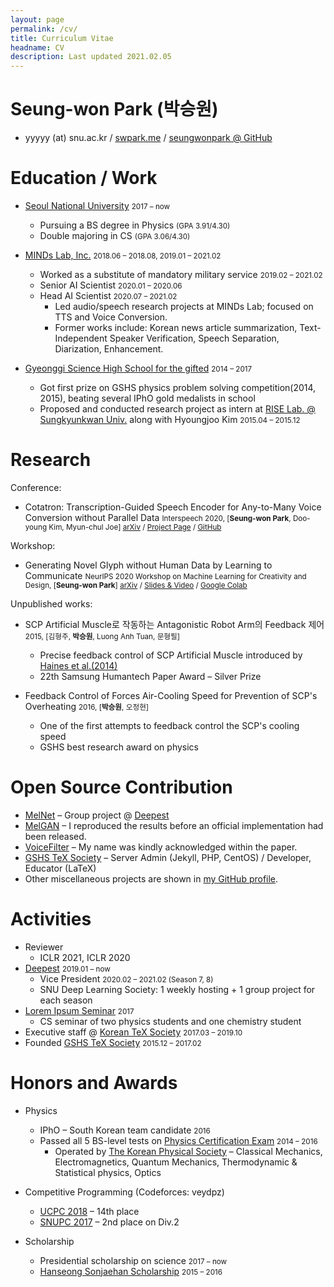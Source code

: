```yaml
---
layout: page
permalink: /cv/
title: Curriculum Vitae
headname: CV
description: Last updated 2021.02.05
---
```


# Seung-won Park (박승원)

* yyyyy (at) snu.ac.kr / [swpark.me](http://swpark.me) / [seungwonpark @ GitHub](https://github.com/seungwonpark)

# Education / Work

* [Seoul National University](http://en.snu.ac.kr) <small>2017 – now</small>
  * Pursuing a BS degree in Physics <small>(GPA 3.91/4.30)</small>
  * Double majoring in CS <small>(GPA 3.06/4.30)</small>

* [MINDs Lab, Inc.](https://mindslab.ai/) <small>2018.06 – 2018.08, 2019.01 – 2021.02</small>
  * Worked as a substitute of mandatory military service <small>2019.02 – 2021.02</small>
  * Senior AI Scientist <small>2020.01 – 2020.06</small>
  * Head AI Scientist <small>2020.07 – 2021.02</small>
    * Led audio/speech research projects at MINDs Lab; focused on TTS and Voice Conversion.
    * Former works include: Korean news article summarization, Text-Independent Speaker Verification, Speech Separation, Diarization, Enhancement.

* [Gyeonggi Science High School for the gifted](http://www.gs.hs.kr) <small>2014 – 2017</small>
  * Got first prize on GSHS physics problem solving competition(2014, 2015), beating several IPhO gold medalists in school
  * Proposed and conducted research project as intern at [RISE Lab. @ Sungkyunkwan Univ.](http://ris.skku.edu/home/) along with Hyoungjoo Kim <small>2015.04 – 2015.12</small>

# Research

Conference:
- Cotatron: Transcription-Guided Speech Encoder for Any-to-Many Voice Conversion without Parallel Data <small>Interspeech 2020, [**Seung-won Park**, Doo-young Kim, Myun-chul Joe] [arXiv](https://arxiv.org/abs/2005.03295) / [Project Page](https://mindslab-ai.github.io/cotatron) / [GitHub](https://github.com/mindslab-ai/cotatron)</small>

Workshop:
- Generating Novel Glyph without Human Data by Learning to Communicate <small>NeurIPS 2020 Workshop on Machine Learning for Creativity and Design, [**Seung-won Park**] [arXiv](https://arxiv.org/abs/2010.04402) / [Slides & Video](https://slideslive.com/38941000) / [Google Colab](https://colab.research.google.com/drive/1NDEdM7PjcS2ohKP39UnsX02hg_EyOpYX?usp=sharing)</small>

Unpublished works:
- SCP Artificial Muscle로 작동하는 Antagonistic Robot Arm의 Feedback 제어 <small>2015, [김형주, **박승원**, Luong Anh Tuan, 문형필]</small>
    - Precise feedback control of SCP Artificial Muscle introduced by [Haines et al.(2014)](http://science.sciencemag.org/content/343/6173/868)
    - 22th Samsung Humantech Paper Award – Silver Prize

- Feedback Control of Forces Air-Cooling Speed for Prevention of SCP's Overheating <small>2016, [**박승원**, 오정현]</small>
    - One of the first attempts to feedback control the SCP's cooling speed 
    - GSHS best research award on physics

# Open Source Contribution

* [MelNet](https://github.com/Deepest-Project/MelNet) – Group project @ [Deepest](http://deepest.ai/)
* [MelGAN](https://github.com/seungwonpark/melgan) – I reproduced the results before an official implementation had been released.
* [VoiceFilter](https://github.com/mindslab-ai/voicefilter) – My name was kindly acknowledged within the paper.
* [GSHS TeX Society](http://latex.gs.hs.kr) – Server Admin (Jekyll, PHP, CentOS) / Developer, Educator (LaTeX)
* Other miscellaneous projects are shown in [my GitHub profile](https://github.com/seungwonpark). 

# Activities

* Reviewer
  * ICLR 2021, ICLR 2020
* [Deepest](http://deepest.ai/) <small>2019.01 – now</small>
  * Vice President <small>2020.02 – 2021.02 (Season 7, 8)</small>
  * SNU Deep Learning Society: 1 weekly hosting + 1 group project for each season
* [Lorem Ipsum Seminar](https://github.com/seungwonpark/lipsum-seminar) <small>2017</small>
  * CS seminar of two physics students and one chemistry student
* Executive staff @ [Korean TeX Society](http://www.ktug.org) <small>2017.03 – 2019.10</small>
* Founded [GSHS TeX Society](http://latex.gs.hs.kr) <small>2015.12 – 2017.02</small>

# Honors and Awards

* Physics
  * IPhO – South Korean team candidate <small>2016</small>
  * Passed all 5 BS-level tests on [Physics Certification Exam](http://kphc.kps.or.kr/about/) <small>2014 – 2016</small>
    * Operated by [The Korean Physical Society](http://www.kps.or.kr/) – Classical Mechanics, Electromagnetics, Quantum Mechanics, Thermodynamic & Statistical physics, Optics

* Competitive Programming (Codeforces: veydpz)
  * [UCPC 2018](https://2018.ucpc.io/) – 14th place
  * [SNUPC 2017](http://snups.snucse.org/snupc2017/) – 2nd place on Div.2

* Scholarship
  * Presidential scholarship on science <small>2017 – now</small>
  * [Hanseong Sonjaehan Scholarship](http://sonjaehan.org/) <small>2015 – 2016</small>
